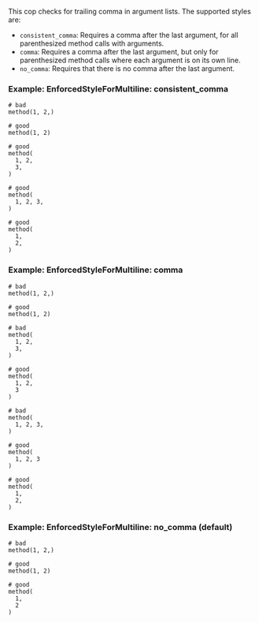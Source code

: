 This cop checks for trailing comma in argument lists.
The supported styles are:

- `consistent_comma`: Requires a comma after the last argument,
for all parenthesized method calls with arguments.
- `comma`: Requires a comma after the last argument, but only for
parenthesized method calls where each argument is on its own line.
- `no_comma`: Requires that there is no comma after the last
argument.

### Example: EnforcedStyleForMultiline: consistent_comma
    # bad
    method(1, 2,)

    # good
    method(1, 2)

    # good
    method(
      1, 2,
      3,
    )

    # good
    method(
      1, 2, 3,
    )

    # good
    method(
      1,
      2,
    )

### Example: EnforcedStyleForMultiline: comma
    # bad
    method(1, 2,)

    # good
    method(1, 2)

    # bad
    method(
      1, 2,
      3,
    )

    # good
    method(
      1, 2,
      3
    )

    # bad
    method(
      1, 2, 3,
    )

    # good
    method(
      1, 2, 3
    )

    # good
    method(
      1,
      2,
    )

### Example: EnforcedStyleForMultiline: no_comma (default)
    # bad
    method(1, 2,)

    # good
    method(1, 2)

    # good
    method(
      1,
      2
    )